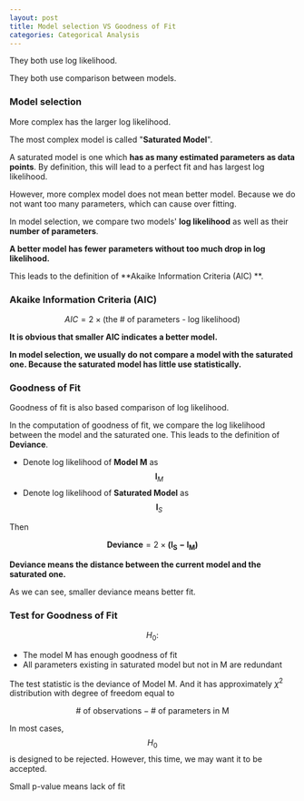 ```yaml
---
layout: post
title: Model selection VS Goodness of Fit
categories: Categorical Analysis
---
```


They both use log likelihood. 

They both use comparison between models.



### Model selection

More complex has the larger log likelihood.

The most complex model is called "**Saturated Model**".



A saturated model is one which **has as many estimated parameters as data points**. By definition, this will lead to a perfect fit and has largest log likelihood.



However, more complex model does not mean better model. Because we do not want too many parameters, which can cause over fitting.



In model selection, we compare two models' **log likelihood** as well as their **number of parameters**.

**A better model has fewer parameters without too much drop in log likelihood.**



This leads to the definition of **Akaike Information Criteria (AIC) **.



### Akaike Information Criteria (AIC) 


$$
AIC= 2 \times (\text{the # of parameters - log likelihood})
$$


**It is obvious that smaller AIC indicates a better model.**



**In model selection, we usually do not compare a model with the saturated one. Because the saturated model has little use statistically.**



### Goodness of Fit

Goodness of fit is also based comparison of log likelihood. 

In the computation of goodness of fit, we compare the log likelihood between the model and the saturated one. This leads to the definition of **Deviance**.

- Denote log likelihood of **Model M** as $$ \boldsymbol l_M$$
- Denote log likelihood of **Saturated Model** as $$\boldsymbol l_S$$

Then

$$
\boldsymbol{Deviance}= 2 \times \boldsymbol {(l_S-l_M)}
$$

**Deviance means the distance between the current model and the saturated one.**

As we can see, smaller deviance means better fit.



### Test for Goodness of Fit

$$H_0:$$
- The model M has enough goodness of fit
- All parameters existing in saturated model but not in M are redundant



The test statistic is the deviance of Model M. And it has approximately $\chi^2$ distribution with degree of freedom equal to 


$$
\text{# of observations} - \text{# of parameters in M} 
$$


In most cases, $$H_0$$ is designed to be rejected. However, this time, we may want it to be accepted.



Small p-value means lack of fit

